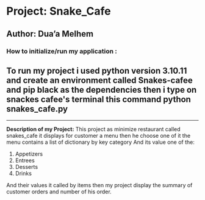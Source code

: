 # Project: Snake_Cafe
## Author: Dua’a Melhem
### How to initialize/run my application :
To run my project i used python version 3.10.11
and create an environment called Snakes-cafee
and pip black  as  the dependencies then i type on snackes cafee's terminal this command 
python snakes_cafe.py
-----
********
**Description of my Project:**
This project as minimize restaurant called  snakes_cafe it displays for customer a menu then he choose one of it 
the menu contains a list of dictionary by key category
And its value one of the:
1.	Appetizers
2.	Entrees
3.	Desserts
4.	Drinks

And their values it called by items 
then my project display the summary of customer orders and number of his order.





